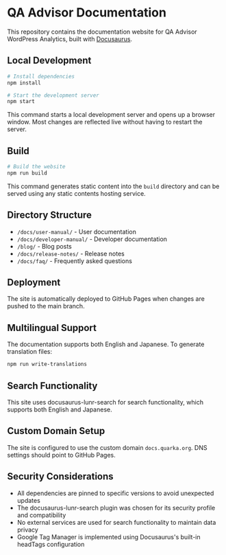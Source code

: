# QA Advisor Documentation

This repository contains the documentation website for QA Advisor WordPress Analytics, built with [Docusaurus](https://docusaurus.io/).

## Local Development

```bash
# Install dependencies
npm install

# Start the development server
npm start
```

This command starts a local development server and opens up a browser window. Most changes are reflected live without having to restart the server.

## Build

```bash
# Build the website
npm run build
```

This command generates static content into the `build` directory and can be served using any static contents hosting service.

## Directory Structure

- `/docs/user-manual/` - User documentation
- `/docs/developer-manual/` - Developer documentation
- `/blog/` - Blog posts
- `/docs/release-notes/` - Release notes
- `/docs/faq/` - Frequently asked questions

## Deployment

The site is automatically deployed to GitHub Pages when changes are pushed to the main branch.

## Multilingual Support

The documentation supports both English and Japanese. To generate translation files:

```bash
npm run write-translations
```

## Search Functionality

This site uses docusaurus-lunr-search for search functionality, which supports both English and Japanese.

## Custom Domain Setup

The site is configured to use the custom domain `docs.quarka.org`. DNS settings should point to GitHub Pages.

## Security Considerations

- All dependencies are pinned to specific versions to avoid unexpected updates
- The docusaurus-lunr-search plugin was chosen for its security profile and compatibility
- No external services are used for search functionality to maintain data privacy
- Google Tag Manager is implemented using Docusaurus's built-in headTags configuration
